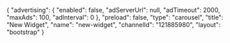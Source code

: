 {
    "advertising": {
        "enabled": false,
        "adServerUrl": null,
        "adTimeout": 2000,
        "maxAds": 100,
        "adInterval": 0
    },
    "preload": false,
    "type": "carousel",
    "title": "New Widget",
    "name": "new-widget",
    "channelId": "121885980",
    "layout": "bootstrap"
}